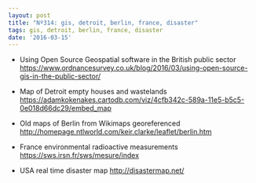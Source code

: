 ```yaml
---
layout: post
title: "Nº314: gis, detroit, berlin, france, disaster"
tags: gis, detroit, berlin, france, disaster
date: '2016-03-15'
---
```


* Using Open Source Geospatial software in the British public sector
  https://www.ordnancesurvey.co.uk/blog/2016/03/using-open-source-gis-in-the-public-sector/

* Map of Detroit empty houses and wastelands
  https://adamkokenakes.cartodb.com/viz/4cfb342c-589a-11e5-b5c5-0e018d66dc29/embed_map

* Old maps of Berlin from Wikimaps georeferenced
  http://homepage.ntlworld.com/keir.clarke/leaflet/berlin.htm

* France environmental radioactive measurements
  https://sws.irsn.fr/sws/mesure/index

* USA real time disaster map
  http://disastermap.net/

